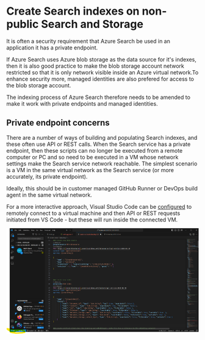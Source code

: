 # Create Search indexes on non-public Search and Storage
It is often a security requirement that Azure Search be used in an application it has a private endpoint.

If Azure Search uses Azure blob storage as the data source for it's indexes, then it is also good practice to make the blob storage account network restricted so that it is only network visible inside an Azure virtual network.To enhance security more, managed identities are also prefered for access to the blob storage account.

The indexing process of Azure Search therefore needs to be amended to make it work with private endpoints and managed identities.

## Private endpoint concerns
There are a number of ways of building and populating Search indexes, and these often use API or REST calls. When the Search service has a private endpoint, then these scripts can no longer be executed from a remote computer or PC and so need to be executed in a VM whose network settings make the Search service network reachable. The simplest scenario is a VM in the same virtual network as the Search service (or more accurately, its private endpoint).

Ideally, this should be in customer managed GitHub Runner or DevOps build agent in the same virtual network.

For a more interactive approach, Visual Studio Code can be [configured](https://code.visualstudio.com/docs/remote/ssh-tutorial) to remotely connect to a virtual machine and then API or REST requests initiated from VS Code - but these will run inside the connected VM.

![alt text](./vscode-remote-vm-rest.png "VS Code Remote to VM")
